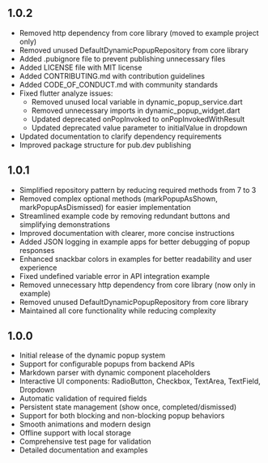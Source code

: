 ## 1.0.2

- Removed http dependency from core library (moved to example project only)
- Removed unused DefaultDynamicPopupRepository from core library
- Added .pubignore file to prevent publishing unnecessary files
- Added LICENSE file with MIT license
- Added CONTRIBUTING.md with contribution guidelines
- Added CODE_OF_CONDUCT.md with community standards
- Fixed flutter analyze issues:
  - Removed unused local variable in dynamic_popup_service.dart
  - Removed unnecessary imports in dynamic_popup_widget.dart
  - Updated deprecated onPopInvoked to onPopInvokedWithResult
  - Updated deprecated value parameter to initialValue in dropdown
- Updated documentation to clarify dependency requirements
- Improved package structure for pub.dev publishing

## 1.0.1

- Simplified repository pattern by reducing required methods from 7 to 3
- Removed complex optional methods (markPopupAsShown, markPopupAsDismissed) for easier implementation
- Streamlined example code by removing redundant buttons and simplifying demonstrations
- Improved documentation with clearer, more concise instructions
- Added JSON logging in example apps for better debugging of popup responses
- Enhanced snackbar colors in examples for better readability and user experience
- Fixed undefined variable error in API integration example
- Removed unnecessary http dependency from core library (now only in example)
- Removed unused DefaultDynamicPopupRepository from core library
- Maintained all core functionality while reducing complexity

## 1.0.0

- Initial release of the dynamic popup system
- Support for configurable popups from backend APIs
- Markdown parser with dynamic component placeholders
- Interactive UI components: RadioButton, Checkbox, TextArea, TextField, Dropdown
- Automatic validation of required fields
- Persistent state management (show once, completed/dismissed)
- Support for both blocking and non-blocking popup behaviors
- Smooth animations and modern design
- Offline support with local storage
- Comprehensive test page for validation
- Detailed documentation and examples